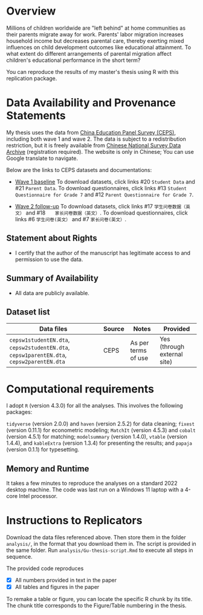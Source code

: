 # Overview

Millions of children worldwide are "left behind" at home communities as their parents migrate away for work. Parents' labor migration increases household income but decreases parental care, thereby exerting mixed influences on child development outcomes like educational attainment. To what extent do different arrangements of parental migration affect children's educational performance in the short term?

You can reproduce the results of my master's thesis using R with this replication package. 

# Data Availability and Provenance Statements

My thesis uses the data from [China Education Panel Survey (CEPS)](http://ceps.ruc.edu.cn/English/Home.htm), including both wave 1 and wave 2. The data is subject to a redistribution restriction, but it is freely available from [Chinese National Survey Data Archive](http://www.cnsda.org/index.php) (registration required). The website is only in Chinese; You can use Google translate to navigate.

Below are the links to CEPS datasets and documentations:

- [Wave 1 baseline](http://www.cnsda.org/index.php?r=projects/view&id=72810330)  To download datasets, click links #20 `Student Data` and #21 `Parent Data`. To download questionnaires, click links #13 `Student Questionnaire for Grade 7` and #12 `Parent Questionnaire for Grade 7`.

- [Wave 2 follow-up](http://www.cnsda.org/index.php?r=projects/view&id=61662993) To download datasets, click links #17 `学生问卷数据（英文）` and #18 `	家长问卷数据（英文）`. To download questionnaires, click links #6 `学生问卷(英文）` and #7 `家长问卷(英文）`.

## Statement about Rights

- I certify that the author of the manuscript has legitimate access to and permission to use the data. 

## Summary of Availability

- All data are publicly available.

## Dataset list

| Data files                                                   | Source | Notes               | Provided |
| ------------------------------------------------------------ | ------ | ------------------- | -------- |
| `cepsw1studentEN.dta`, `cepsw2studentEN.dta`, `cepsw1parentEN.dta`, `cepsw2parentEN.dta` | CEPS   | As per terms of use | Yes (through external site)  |

# Computational requirements

I adopt `R` (version 4.3.0) for all the analyses. This involves the following packages:

`tidyverse` (version 2.0.0) and `haven` (version 2.5.2) for data cleaning; `fixest` (version 0.11.1) for econometric modeling; `MatchIt` (version 4.5.3) and `cobalt` (version 4.5.1) for matching; `modelsummary` (version 1.4.0), `vtable` (version 1.4.4), and `kableExtra` (version 1.3.4) for presenting the results; and `papaja` (version 0.1.1) for typesetting.

## Memory and Runtime 

It takes a few minutes to reproduce the analyses on a standard 2022 desktop machine. The code was last run on a Windows 11 laptop with a 4-core Intel processor.

# Instructions to Replicators

Download the data files referenced above. Then store them in the folder `analysis/`, in the format that you download them in. The script is provided in the same folder. Run `analysis/Gu-thesis-script.Rmd` to execute all steps in sequence. 

The provided code reproduces 

- [x] All numbers provided in text in the paper
- [x] All tables and figures in the paper

To remake a table or figure, you can locate the specific R chunk by its title. The chunk title corresponds to the Figure/Table numbering in the thesis. 
